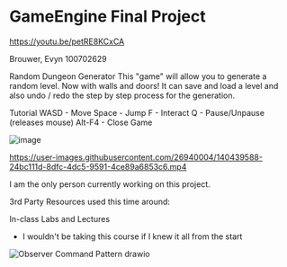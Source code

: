 # GameEngine Final Project


https://youtu.be/petRE8KCxCA

Brouwer, Evyn 100702629


Random Dungeon Generator
This "game" will allow you to generate a random level. 
Now with walls and doors!
It can save and load a level and also undo / redo the step by step process for the generation.

Tutorial
WASD - Move
Space - Jump
F - Interact
Q - Pause/Unpause (releases mouse)
Alt-F4 - Close Game

![image](https://user-images.githubusercontent.com/26940004/140439567-b8ba9b08-d7eb-4e6c-b8c3-e1fee26260e1.png)





https://user-images.githubusercontent.com/26940004/140439588-24bc111d-8dfc-4dc5-9591-4ce89a6853c6.mp4



I am the only person currently working on this project.

3rd Party Resources used this time around:

In-class Labs and Lectures
- I wouldn't be taking this course if I knew it all from the start
 

![Observer Command Pattern drawio](https://user-images.githubusercontent.com/26940004/144513581-34d88662-061e-41c2-b6bd-333d48f4d77d.png)


